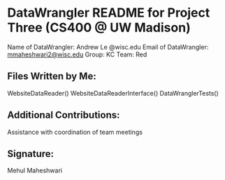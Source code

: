 DataWrangler README for Project Three (CS400 @ UW Madison)
========================================================

Name of DataWrangler: Andrew Le
@wisc.edu Email of DataWrangler: mmaheshwari2@wisc.edu
Group: KC
Team: Red

Files Written by Me:
--------------------
WebsiteDataReader()
WebsiteDataReaderInterface()
DataWranglerTests()

Additional Contributions:
-------------------------
Assistance with coordination of team meetings

Signature:
----------
Mehul Maheshwari
